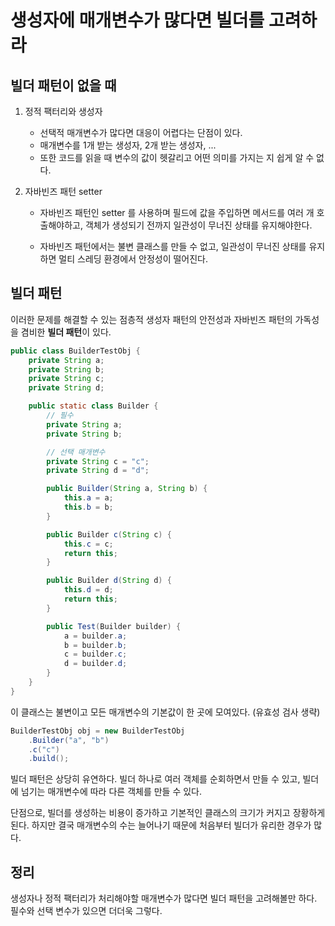 # 생성자에 매개변수가 많다면 빌더를 고려하라

## 빌더 패턴이 없을 때
1.  정적 팩터리와 생성자
    - 선택적 매개변수가 많다면 대응이 어렵다는 단점이 있다.
    - 매개변수를 1개 받는 생성자, 2개 받는 생성자, ...
    - 또한 코드를 읽을 때 변수의 값이 헷갈리고 어떤 의미를 가지는 지 쉽게 알 수 없다.

2. 자바빈즈 패턴 setter
    - 자바빈즈 패턴인 setter 를 사용하며 필드에 값을 주입하면 메서드를 여러 개 호출해야하고, 객체가 생성되기 전까지 일관성이 무너진 상태를 유지해야한다.

    - 자바빈즈 패턴에서는 불변 클래스를 만들 수 없고, 일관성이 무너진 상태를 유지하면 멀티 스레딩 환경에서 안정성이 떨어진다.

## 빌더 패턴

이러한 문제를 해결할 수 있는 점층적 생성자 패턴의 안전성과 자바빈즈 패턴의 가독성을 겸비한 **빌더 패턴**이 있다.

```java
public class BuilderTestObj {
    private String a;
    private String b;
    private String c;
    private String d;

    public static class Builder {
        // 필수
        private String a;
        private String b;

        // 선택 매개변수
        private String c = "c";
        private String d = "d";

        public Builder(String a, String b) {
            this.a = a;
            this.b = b;
        }

        public Builder c(String c) {
            this.c = c;
            return this;
        }

        public Builder d(String d) {
            this.d = d;
            return this;
        }

        public Test(Builder builder) {
            a = builder.a;
            b = builder.b;
            c = builder.c;
            d = builder.d;
        }
    }
}
```

이 클래스는 불변이고 모든 매개변수의 기본값이 한 곳에 모여있다. (유효성 검사 생략)

```java
BuilderTestObj obj = new BuilderTestObj
    .Builder("a", "b")
    .c("c")
    .build();
```

빌더 패턴은 상당히 유연하다. 빌더 하나로 여러 객체를 순회하면서 만들 수 있고, 빌더에 넘기는 매개변수에 따라 다른 객체를 만들 수 있다.

단점으로, 빌더를 생성하는 비용이 증가하고 기본적인 클래스의 크기가 커지고 장황하게 된다.
하지만 결국 매개변수의 수는 늘어나기 때문에 처음부터 빌더가 유리한 경우가 많다.

## 정리
생성자나 정적 팩터리가 처리해야할 매개변수가 많다면 빌더 패턴을 고려해볼만 하다.
필수와 선택 변수가 있으면 더더욱 그렇다. 